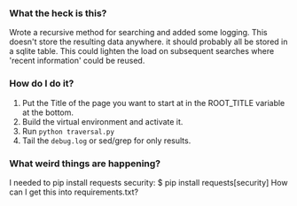 ### What the heck is this?

Wrote a recursive method for searching and added some logging. This doesn't store the resulting data anywhere. it should probably all be stored in a sqlite table. This could lighten the load on subsequent searches where 'recent information' could be reused.


### How do I do it?

1. Put the Title of the page you want to start at in the ROOT_TITLE variable at the bottom.
2. Build the virtual environment and activate it.
3. Run `python traversal.py`
4. Tail the `debug.log` or sed/grep for only results.

### What weird things are happening?

I needed to pip install requests security: $ pip install requests[security]
How can I get this into requirements.txt?
